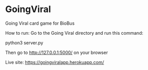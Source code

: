 # GoingViral
Going Viral card game for BioBus

How to run:
Go to the Going Viral directory and run this command: 

python3 server.py


Then go to http://127.0.0.1:5000/ on your browser

Live site:
https://goingviralapp.herokuapp.com/
